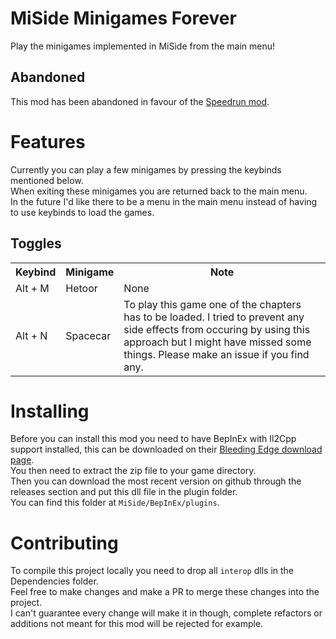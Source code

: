 # MiSide Minigames Forever
Play the minigames implemented in MiSide from the main menu!

## Abandoned
This mod has been abandoned in favour of the [Speedrun mod](https://github.com/SliceCraft/MiSideSpeedrunMod).

# Features
Currently you can play a few minigames by pressing the keybinds mentioned below.  
When exiting these minigames you are returned back to the main menu.  
In the future I'd like there to be a menu in the main menu instead of having to use keybinds to load the games.

## Toggles
<table>
  <tr>
    <th>Keybind</th>
    <th>Minigame</th>
    <th>Note</th>
  </tr>
  <tr>
    <td>Alt + M</td>
    <td>Hetoor</td>
    <td>None</td>
  </tr>
  <tr>
    <td>Alt + N</td>
    <td>Spacecar</td>
    <td>To play this game one of the chapters has to be loaded. I tried to prevent any side effects from occuring by using this approach but I might have missed some things. Please make an issue if you find any.</td>
  </tr>
</table> 

# Installing
Before you can install this mod you need to have BepInEx with Il2Cpp support installed, this can be downloaded on their [Bleeding Edge download page](https://builds.bepinex.dev/projects/bepinex_be).  
You then need to extract the zip file to your game directory.  
Then you can download the most recent version on github through the releases section and put this dll file in the plugin folder.  
You can find this folder at `MiSide/BepInEx/plugins`.

# Contributing
To compile this project locally you need to drop all `interop` dlls in the Dependencies folder.  
Feel free to make changes and make a PR to merge these changes into the project.  
I can't guarantee every change will make it in though, complete refactors or additions not meant for this mod will be rejected for example.
